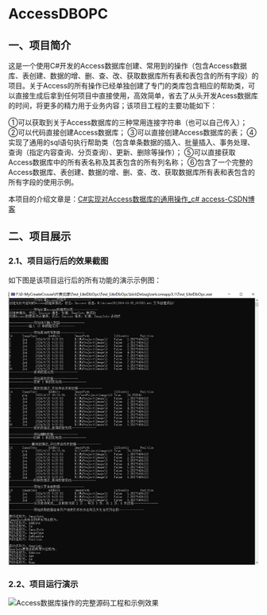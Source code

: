 # AccessDBOPC
## 一、项目简介

​	这是一个使用C#开发的Access数据库创建、常用到的操作（包含Access数据库、表创建、数据的增、删、查、改、获取数据库所有表和表包含的所有字段）的项目。关于Access的所有操作已经单独创建了专门的类库包含相应的帮助类，可以直接生成后拿到任何项目中直接使用，高效简单，省去了从头开发Acess数据库的时间，将更多的精力用于业务内容；该项目工程的主要功能如下：

①可以获取到关于Access数据库的三种常用连接字符串（也可以自己传入）；
②可以代码直接创建Access数据库；
③可以直接创建Access数据库的表；
④实现了通用的sql语句执行帮助类（包含单条数据的插入、批量插入、事务处理、查询（指定内容查询、分页查询）、更新、删除等操作）；
⑤可以直接获取Access数据库中的所有表名称及其表包含的所有列名称；
⑥包含了一个完整的Access数据库、表创建、数据的增、删、查、改、获取数据库所有表和表包含的所有字段的使用示例。

本项目的介绍文章是：[C#实现对Access数据库的通用操作_c# access-CSDN博客](https://coffeemilk.blog.csdn.net/article/details/124233626)

## 二、项目展示

### 2.1、项目运行后的效果截图

如下图是该项目运行后的所有功能的演示示例图：

![Access数据库工程示例](https://github.com/kafeiweimei/AccessDBOPC/blob/main/Access%E6%95%B0%E6%8D%AE%E5%BA%93%E5%B7%A5%E7%A8%8B%E7%A4%BA%E4%BE%8B.png)


### 2.2、项目运行演示

![Access数据库操作的完整源码工程和示例效果](https://github.com/kafeiweimei/AccessDBOPC/blob/main/Access%E6%95%B0%E6%8D%AE%E5%BA%93%E6%93%8D%E4%BD%9C%E7%9A%84%E5%AE%8C%E6%95%B4%E6%BA%90%E7%A0%81%E5%B7%A5%E7%A8%8B%E5%92%8C%E7%A4%BA%E4%BE%8B%E6%95%88%E6%9E%9C.gif)
